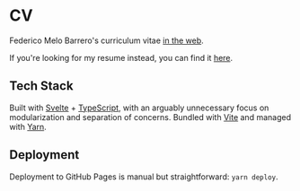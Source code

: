 # CV
Federico Melo Barrero's curriculum vitae [in the web](https://fedemelo.github.io/CV/).

If you're looking for my resume instead, you can find it [here](https://fedemelo.github.io/resume/).

## Tech Stack

Built with [Svelte](https://svelte.dev/) + [TypeScript](https://www.typescriptlang.org/), with an arguably unnecessary focus on modularization and separation of concerns. Bundled with [Vite](https://vitejs.dev/) and managed with [Yarn](https://yarnpkg.com/).

## Deployment

Deployment to GitHub Pages is manual but straightforward: `yarn deploy`.